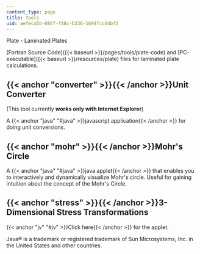 ```yaml
---
content_type: page
title: Tools
uid: aefeca5b-086f-f48c-b236-1694fcc64bf2
---
```


Plate - Laminated Plates

[Fortran Source Code]({{< baseurl >}}/pages/tools/plate-code) and [PC-executable]({{< baseurl >}}/resources/plate) files for laminated plate calculations.

{{< anchor "converter" >}}{{< /anchor >}}Unit Converter
-------------------------------------------------------

(This tool currently **works only with Internet Explorer**)

A {{< anchor "java" "#java" >}}javascript application{{< /anchor >}} for doing unit conversions.

{{< anchor "mohr" >}}{{< /anchor >}}Mohr's Circle
-------------------------------------------------

A {{< anchor "java" "#java" >}}java applet{{< /anchor >}} that enables you to interactively and dynamically visualize Mohr's circle. Useful for gaining intuition about the concept of the Mohr's Circle.

{{< anchor "stress" >}}{{< /anchor >}}3-Dimensional Stress Transformations
--------------------------------------------------------------------------

{{< anchor "jv" "#jv" >}}Click here{{< /anchor >}} for the applet.

Java® is a trademark or registered trademark of Sun Microsystems, Inc. in the United States and other countries.